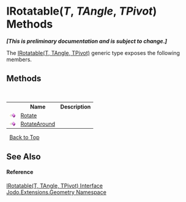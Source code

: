 # IRotatable(*T*, *TAngle*, *TPivot*) Methods
 _**\[This is preliminary documentation and is subject to change.\]**_

The <a href="T_Jodo_Extensions_Geometry_IRotatable_3">IRotatable(T, TAngle, TPivot)</a> generic type exposes the following members.


## Methods
&nbsp;<table><tr><th></th><th>Name</th><th>Description</th></tr><tr><td>![Public method](media/pubmethod.gif "Public method")</td><td><a href="M_Jodo_Extensions_Geometry_IRotatable_3_Rotate">Rotate</a></td><td /></tr><tr><td>![Public method](media/pubmethod.gif "Public method")</td><td><a href="M_Jodo_Extensions_Geometry_IRotatable_3_RotateAround">RotateAround</a></td><td /></tr></table>&nbsp;
<a href="#irotatable(*t*,-*tangle*,-*tpivot*)-methods">Back to Top</a>

## See Also


#### Reference
<a href="T_Jodo_Extensions_Geometry_IRotatable_3">IRotatable(T, TAngle, TPivot) Interface</a><br /><a href="N_Jodo_Extensions_Geometry">Jodo.Extensions.Geometry Namespace</a><br />